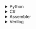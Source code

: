 <details>
<summary>
Python
</summary>

<ul>

<details>
<summary>
Machine learning
</summary>
  
- ### Reinforcement learning:
  - ###### [Gym mountain car](https://github.com//practice/blob/main/python/machine_learning/reinforcement_learning/mountain%20car/mountain_car.py)

- ### Neural networks:
  - ###### [CNN filters visualizaion](https://github.com//practice/blob/main/python/machine_learning/cnn_filters_visualization.ipynb)
  - ###### [Simple U-Net segmentation](https://github.com//practice/blob/main/python/machine_learning/neural_networks/unet%20two%20bricks%20segmentation/unet%20two%20bricks%20segmentation.ipynb) 
  - ###### [Keras CNN timeseries classification from scratch](https://github.com//practice/blob/main/python/machine_learning/keras%20timeseries%20classification%20from%20scratch/Keras%20timeseries%20classification.ipynb)
  - ###### [MNIST](https://github.com//practice/blob/main/python/machine_learning/neural_networks/MNIST.ipynb)
  - ###### [Fashion MNIST](https://github.com//practice/blob/main/python/machine_learning/neural_networks/MNIST%20Fashion.ipynb)
  - ###### [Simple RNN text generation](https://github.com//practice/blob/main/python/machine_learning/neural_networks/RNN%20text%20generation%20example.ipynb)
  

- ### Something:
  - ###### [Simple K-means image segmentation](https://github.com//practice/blob/main/python/machine_learning/kmeans%20image%20clustering%20so%20bad.ipynb)
  - ###### [Time series smoothing](https://github.com//practice/blob/main/python/machine_learning/ts_smoothing.ipynb)
  - ###### [Holt-Winters](https://github.com//practice/blob/main/python/machine_learning/HoltWinters.ipynb)
  - ###### [Confusion matrix](https://github.com//practice/blob/main/python/machine_learning/confusion%20matrix%20seaborn%20sklearn.ipynb)

</details>


<details>
<summary>
Algorithms
</summary>
  
- ### Other:
  - ###### [Maze exploration (junk code -_-)](https://github.com//practice/blob/main/python/other/maze%20exploration/maze%20exploration.py)
  ![til](https://github.com//practice/blob/main/python/other/maze%20exploration/animation.gif)
  - ###### [Brown-Robinson iterative method](https://github.com//practice/blob/main/python/other/Brown-Robinson%20iterative%20method.py)
  - ###### [Eratosthenes sieve](https://github.com//practice/blob/main/python/other/eratosthenes_sieve.py)
  - ###### [Matrix with saddle point generator](https://github.com//practice/blob/main/python/other/Matrix%20with%20saddle%20point%20generator.py)
  - ###### [Check braces correct](https://github.com//practice/blob/main/python/other/Check%20braces%20correct.py)
  - ###### [Simple parser](https://github.com//practice/blob/main/python/other/simple%20parser/simple%20parser.py)

- ### Sorting:
  - ###### [Check sorted](https://github.com//practice/blob/main/python/sorting/check_sorted.py)
  - ###### [Bubble sort](https://github.com//practice/blob/main/python/sorting/bubble_sort.py)
  - ###### [Insertion sort](https://github.com//practice/blob/main/python/sorting/insertion_sort.py)
  - ###### [Selection sort](https://github.com//practice/blob/main/python/sorting/selection_sort.py)
  - ###### [Counting sort](https://github.com//practice/blob/main/python/sorting/counting_sort.py)
  - ###### [Merge sort](https://github.com//practice/blob/main/python/sorting/merge_sort.py)
  - ###### [Quicksort](https://github.com//practice/blob/main/python/sorting/quick_sort.py)

- ### Optimization:
  - ###### [Swannn's algorithm](https://github.com//practice/blob/main/python/function_minimizing/swann_algorithm.py)
  - ###### [Uniform search](https://github.com//practice/blob/main/python/function_minimizing/uniform_min_search.py)
  - ###### [Dichotomy search](https://github.com//practice/blob/main/python/function_minimizing/dichotomy_min_search.py)
  - ###### [Fibonacci search](https://github.com//practice/blob/main/python/function_minimizing/fibonacci_min_search.py)
  - ###### [Golden section search](https://github.com//practice/blob/main/python/function_minimizing/golden_section_min_search.py)
  - ###### [Gradient search](https://github.com//practice/blob/main/python/function_minimizing/gradient_min_search.py)

- ### Recursion:
  - ###### [Recursive square](https://github.com//practice/blob/main/python/recursion/recursive_square.py)
  - ###### [Recursive factorial](https://github.com//practice/blob/main/python/recursion/recuresive_factorial.py)
  - ###### [Recursive fibonacci](https://github.com//practice/blob/main/python/recursion/recuresive_fibonacci.py)
  - ###### [Recursive exponentiation](https://github.com//practice/blob/main/python/recursion/recursive_exponentiation.py)
  - ###### [Permutation generator](https://github.com//practice/blob/main/python/recursion/permutation_generator.py)
  - ###### [Recursive GCD](https://github.com//practice/blob/main/python/recursion/recursive_GCD.py)
  - ###### [Tower of hanoi](https://github.com//practice/blob/main/python/recursion/tower_of_hanoi.py)

- ### Dynamic programming:
  - ###### [1D](https://github.com//practice/blob/main/python/dinamical_programming/1D.py)
  - ###### [2D](https://github.com//practice/blob/main/python/dinamical_programming/2D.py)
  - ###### [LCS and LIS](https://github.com//practice/blob/main/python/dinamical_programming/LCS_and_LIS.py)
  - ###### [Knapsack problem](https://github.com//practice/blob/main/python/dinamical_programming/knapsack_problem.py)
  - ###### [Levenshtein distance](https://github.com//practice/blob/main/python/dinamical_programming/levenshtein_distance.py)

- ### Structures:
  - ###### [Stack](https://github.com//practice/blob/main/python/structures/stack.py)
  - ###### [Linked list](https://github.com//practice/blob/main/python/structures/linked%20list.py)
  - ###### [Queue](https://github.com//practice/blob/main/python/structures/queue.py)

- ### Search:
  - ###### [Binary search](https://github.com//practice/blob/main/python/search/binary_search.py)
  - ###### [Pattern search](https://github.com//practice/blob/main/python/search/pattern_search.py)

</details>

</ul>

</details>


<details>
<summary>
C#
</summary>

<ul>

- ## Algorithms:
   - ###### [Dijkstra’s algorithm](https://github.com/shi-i-chan//practice/tree/main/C%23/Dijkstra%2C%20simulated%20annealing%2C%20knight's%20tour%2C%20graph%20brute%20force/Dijkstra%2C%20simulated%20annealing%2C%20knight's%20tour%2C%20graph%20brute%20force.cs?plain=1#L169-L230)
   
   - ###### [Simulated annealing](https://github.com/shi-i-chan//practice/tree/main/C%23/Dijkstra%2C%20simulated%20annealing%2C%20knight's%20tour%2C%20graph%20brute%20force/Dijkstra%2C%20simulated%20annealing%2C%20knight's%20tour%2C%20graph%20brute%20force.cs?plain=1#L12-L109)
   
   - ###### [Knight's tour](https://github.com/shi-i-chan//practice/tree/main/C%23/Dijkstra%2C%20simulated%20annealing%2C%20knight's%20tour%2C%20graph%20brute%20force/Dijkstra%2C%20simulated%20annealing%2C%20knight's%20tour%2C%20graph%20brute%20force.cs?plain=1#L235-L322)
   
   - ###### [Brute force all paths on the graph between two points](https://github.com/shi-i-chan//practice/tree/main/C%23/Dijkstra%2C%20simulated%20annealing%2C%20knight's%20tour%2C%20graph%20brute%20force/Dijkstra%2C%20simulated%20annealing%2C%20knight's%20tour%2C%20graph%20brute%20force.cs?plain=1#L114-L164)

- ## Structures:
   - ###### [Graph](https://github.com/shi-i-chan//practice/tree/main/C%23/Dijkstra%2C%20simulated%20annealing%2C%20knight's%20tour%2C%20graph%20brute%20force/Dijkstra%2C%20simulated%20annealing%2C%20knight's%20tour%2C%20graph%20brute%20force.cs?plain=1#L369-L456)

- ## Other:
  - ###### [Brown-Robinson iterative method](https://github.com/No1n/some-programming/blob/master/C%23/Game%20theory/Brown-Robinson%20iterative%20method%20FORM.cs)
  
  <ul>
   
  ![image](https://github.com/shi-i-chan/some-practice/blob/master/C%23/Game%20theory/brown%20form.jpg)
   
  </ul>
  
  - ###### [Matrix without saddle point generator](https://github.com/No1n/some-programming/blob/master/C%23/Game%20theory/Matrix%20generator%20without%20saddle%20point.cs)

</ul>

</details>

<details>
<summary>
Assembler
</summary>

<ul>
  
  - ###### [PWM](https://github.com/No1n/some-programming/blob/master/assembler/PWM.asm)
  - ###### [Flashing diod](https://github.com/No1n/some-programming/blob/master/assembler/flashing%20diod.asm)

</ul>

</details>

<details>
<summary>
Verilog
</summary>

<ul>
  
  - ###### [PWM](https://github.com/No1n/some-programming/blob/master/verilog/PWM/PWM.v)

</ul>

</details>

